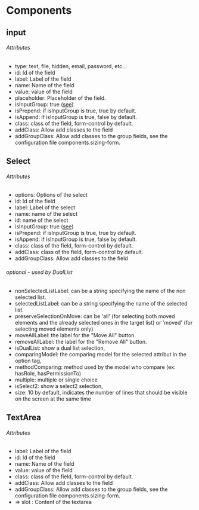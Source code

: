# Components
## input
###### Attributes
- type: text, file, hidden, email, password, etc...
- id: Id of the field
- label: Label of the field  
- name: Name of the field  
- value: value of the field   
- placeholder: Placeholder of the field.
- isInputGroup: true ([see](https://getbootstrap.com/docs/4.0/components/input-group/ "see"))
- isPrepend: if isInputGroup is true, true by default.  
- isAppend: if isInputGroup is true, false by default.  
- class: class of the field, form-control by default.  
- addClass: Allow add classes to the field  
- addGroupClass: Allow add classes to the group fields, see the configuration file components.sizing-form.  

## Select
###### Attributes
- options: Options of the select  
- id: Id of the field
- label: Label of the select  
- name: name of the select
- id: name of the select
- isInputGroup: true ([see](https://getbootstrap.com/docs/4.0/components/input-group/ "see"))
- isPrepend: if isInputGroup is true, true by default.
- isAppend: if isInputGroup is true, false by default.
- class: class of the field, form-control by default.
- addClass: class of the field, form-control by default.
- addGroupClass: Allow add classes to the field
###### optional - used by DualList
- nonSelectedListLabel: can be a string specifying the name of the non selected list.
- selectedListLabel: can be a string specifying the name of the selected list.
- preserveSelectionOnMove: can be 'all' (for selecting both moved elements and the already selected ones in the target list) or 'moved' (for selecting moved elements only)
- moveAllLabel: the label for the "Move All" button.
- removeAllLabel: the label for the "Remove All" button.
- isDualList: show a dual list selection,
- comparingModel: the comparing model for the selected attribut in the option tag,
- methodComparing: method used by the model who compare (ex: hasRole, hasPermissionTo)
- multiple: multiple or single choice
- isSelect2: show a select2 selection,
- size: 10 by default,  indicates the number of lines that should be visible on the screen at the same time

## TextArea
###### Attributes  
- label: Label of the field
- id: Id of the field
- name: Name of the field
- value: value of the field
- class: class of the field, form-control by default.
- addClass: Allow add classes to the field
- addGroupClass: Allow add classes to the group fields, see the configuration file components.sizing-form.  
- => slot : Content of the textarea
